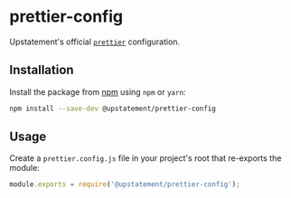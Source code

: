 # prettier-config

Upstatement's official [`prettier`](https://prettier.io) configuration.

## Installation

Install the package from [npm](https://www.npmjs.com/package/@upstatement/prettier-config) using `npm` or `yarn`:

```bash
npm install --save-dev @upstatement/prettier-config
```

## Usage

Create a `prettier.config.js` file in your project's root that re-exports the module:

```js
module.exports = require('@upstatement/prettier-config');
```
